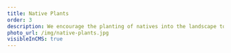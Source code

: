 ```yaml
---
title: Native Plants
order: 3
description: We encourage the planting of natives into the landscape to re-establish habitat and connect us back to this place. 
photo_url: /img/native-plants.jpg
visibleInCMS: true
---
```

